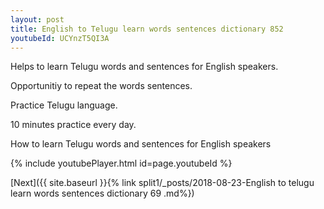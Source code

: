 ```yaml
---
layout: post
title: English to Telugu learn words sentences dictionary 852 
youtubeId: UCYnzT5QI3A
---
```

 
 
Helps to learn Telugu words and sentences for English speakers.

Opportunitiy to repeat the words sentences. 

Practice Telugu language. 
 
10 minutes practice every day. 
 
How to learn Telugu words and sentences for English speakers 
 
{% include youtubePlayer.html id=page.youtubeId %}
 
 
[Next]({{ site.baseurl }}{% link  split1/_posts/2018-08-23-English to telugu learn words sentences dictionary 69 .md%})
 
